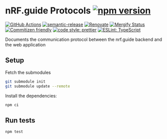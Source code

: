 # nRF.guide Protocols [![npm version](https://img.shields.io/npm/v/@nordicsemiconductor/nrf.guide-proto.svg)](https://www.npmjs.com/package/@nordicsemiconductor/nrf.guide-proto)

[![GitHub Actions](https://github.com/bifravst/nRF.guide-proto/actions/workflows/build-and-publish.yaml/badge.svg)](https://github.com/bifravst/nRF.guide-proto/actions/workflows/build-and-publish.yaml)
[![semantic-release](https://img.shields.io/badge/%20%20%F0%9F%93%A6%F0%9F%9A%80-semantic--release-e10079.svg)](https://github.com/semantic-release/semantic-release)
[![Renovate](https://img.shields.io/badge/renovate-enabled-brightgreen.svg)](https://renovatebot.com)
[![Mergify Status](https://img.shields.io/endpoint.svg?url=https://gh.mergify.io/badges/bifravst/nRF.guide-proto)](https://mergify.io)
[![Commitizen friendly](https://img.shields.io/badge/commitizen-friendly-brightgreen.svg)](http://commitizen.github.io/cz-cli/)
[![code style: prettier](https://img.shields.io/badge/code_style-prettier-ff69b4.svg)](https://github.com/prettier/prettier/)
[![ESLint: TypeScript](https://img.shields.io/badge/ESLint-TypeScript-blue.svg)](https://github.com/typescript-eslint/typescript-eslint)

Documents the communication protocol between the nrf.guide backend and the web
application

## Setup

Fetch the submodules

```bash
git submodule init
git submodule update --remote
```

Install the dependencies:

```bash
npm ci
```

## Run tests

```bash
npm test
```
